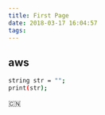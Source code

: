 ```yaml
---
title: First Page
date: 2018-03-17 16:04:57
tags:
---
```


## aws
``` bash
string str = "";
print(str);
```
🇨🇳
